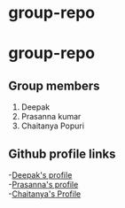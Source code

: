 # group-repo
# group-repo

## Group members
1. Deepak
2. Prasanna kumar
3. Chaitanya Popuri

## Github profile links
-[Deepak's profile](https://github.com/Deepakmalempati)<br>
-[Prasanna's profile](https://github.com/prasu93)<br>
-[Chaitanya's Profile](https://github.com/chaitanyapopuri)